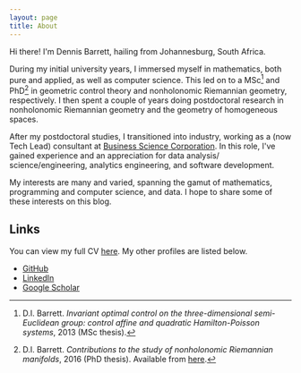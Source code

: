 ```yaml
---
layout: page
title: About
---
```


Hi there! I'm Dennis Barrett, hailing from Johannesburg, South Africa.

During my initial university years, I immersed myself in mathematics, both pure
and applied, as well as computer science. This led on to a MSc[^1] and PhD[^2]
in geometric control theory and nonholonomic Riemannian geometry, respectively.
I then spent a couple of years doing postdoctoral research in nonholonomic
Riemannian geometry and the geometry of homogeneous spaces.

After my postdoctoral studies, I transitioned into industry, working as a (now
Tech Lead) consultant at [Business Science Corporation](https://www.bscglobal.com).
In this role, I've gained experience and an appreciation for data analysis/
science/engineering, analytics engineering, and software development.

My interests are many and varied, spanning the gamut of mathematics,
programming and computer science, and data. I hope to share some of these
interests on this blog.

## Links

You can view my full CV [here](../cv). My other profiles are
listed below.

- [GitHub](https://github.com/dennis-barrett)
- [LinkedIn](https://www.linkedin.com/in/dr-di-barrett/)
- [Google Scholar](https://scholar.google.com/citations?user=9z_kaxEAAAAJ&hl=en&oi=ao)

[^1]: D.I. Barrett. _Invariant optimal control on the three-dimensional semi-Euclidean group: control affine and quadratic Hamilton-Poisson systems_, 2013 (MSc thesis).
[^2]: D.I. Barrett. _Contributions to the study of nonholonomic Riemannian manifolds_, 2016 (PhD thesis). Available from [here](https://commons.ru.ac.za/vital/access/services/Download/vital:21272/SOURCE1).
